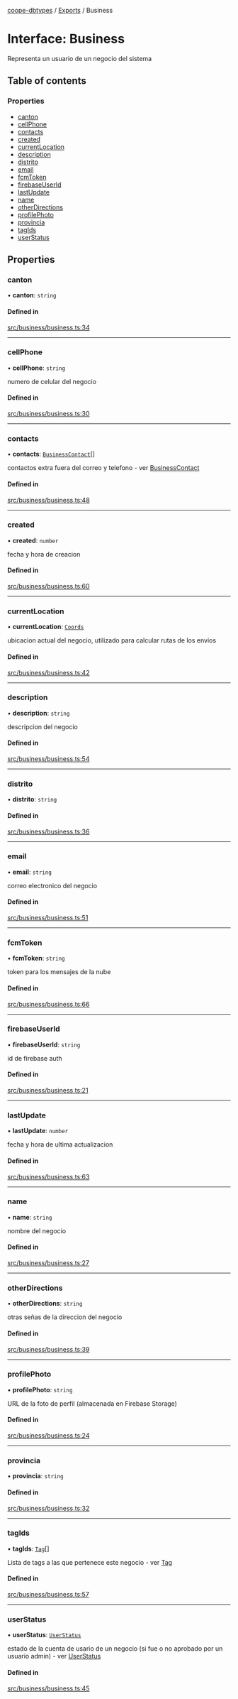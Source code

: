 [coope-dbtypes](../README.md) / [Exports](../modules.md) / Business

# Interface: Business

Representa un usuario de un negocio del sistema

## Table of contents

### Properties

- [canton](Business.md#canton)
- [cellPhone](Business.md#cellphone)
- [contacts](Business.md#contacts)
- [created](Business.md#created)
- [currentLocation](Business.md#currentlocation)
- [description](Business.md#description)
- [distrito](Business.md#distrito)
- [email](Business.md#email)
- [fcmToken](Business.md#fcmtoken)
- [firebaseUserId](Business.md#firebaseuserid)
- [lastUpdate](Business.md#lastupdate)
- [name](Business.md#name)
- [otherDirections](Business.md#otherdirections)
- [profilePhoto](Business.md#profilephoto)
- [provincia](Business.md#provincia)
- [tagIds](Business.md#tagids)
- [userStatus](Business.md#userstatus)

## Properties

### canton

• **canton**: `string`

#### Defined in

[src/business/business.ts:34](https://github.com/UCR-Labs/Coope-dbtypes/blob/42e7810/src/business/business.ts#L34)

___

### cellPhone

• **cellPhone**: `string`

numero de celular del negocio

#### Defined in

[src/business/business.ts:30](https://github.com/UCR-Labs/Coope-dbtypes/blob/42e7810/src/business/business.ts#L30)

___

### contacts

• **contacts**: [`BusinessContact`](BusinessContact.md)[]

contactos extra fuera del correo y telefono - ver [BusinessContact](BusinessContact.md)

#### Defined in

[src/business/business.ts:48](https://github.com/UCR-Labs/Coope-dbtypes/blob/42e7810/src/business/business.ts#L48)

___

### created

• **created**: `number`

fecha y hora de creacion

#### Defined in

[src/business/business.ts:60](https://github.com/UCR-Labs/Coope-dbtypes/blob/42e7810/src/business/business.ts#L60)

___

### currentLocation

• **currentLocation**: [`Coords`](Coords.md)

ubicacion actual del negocio, utilizado para calcular rutas de los envios

#### Defined in

[src/business/business.ts:42](https://github.com/UCR-Labs/Coope-dbtypes/blob/42e7810/src/business/business.ts#L42)

___

### description

• **description**: `string`

descripcion del negocio

#### Defined in

[src/business/business.ts:54](https://github.com/UCR-Labs/Coope-dbtypes/blob/42e7810/src/business/business.ts#L54)

___

### distrito

• **distrito**: `string`

#### Defined in

[src/business/business.ts:36](https://github.com/UCR-Labs/Coope-dbtypes/blob/42e7810/src/business/business.ts#L36)

___

### email

• **email**: `string`

correo electronico del negocio

#### Defined in

[src/business/business.ts:51](https://github.com/UCR-Labs/Coope-dbtypes/blob/42e7810/src/business/business.ts#L51)

___

### fcmToken

• **fcmToken**: `string`

token para los mensajes de la nube

#### Defined in

[src/business/business.ts:66](https://github.com/UCR-Labs/Coope-dbtypes/blob/42e7810/src/business/business.ts#L66)

___

### firebaseUserId

• **firebaseUserId**: `string`

id de firebase auth

#### Defined in

[src/business/business.ts:21](https://github.com/UCR-Labs/Coope-dbtypes/blob/42e7810/src/business/business.ts#L21)

___

### lastUpdate

• **lastUpdate**: `number`

fecha y hora de ultima actualizacion

#### Defined in

[src/business/business.ts:63](https://github.com/UCR-Labs/Coope-dbtypes/blob/42e7810/src/business/business.ts#L63)

___

### name

• **name**: `string`

nombre del negocio

#### Defined in

[src/business/business.ts:27](https://github.com/UCR-Labs/Coope-dbtypes/blob/42e7810/src/business/business.ts#L27)

___

### otherDirections

• **otherDirections**: `string`

otras señas de la direccion del negocio

#### Defined in

[src/business/business.ts:39](https://github.com/UCR-Labs/Coope-dbtypes/blob/42e7810/src/business/business.ts#L39)

___

### profilePhoto

• **profilePhoto**: `string`

URL de la foto de perfil (almacenada en Firebase Storage)

#### Defined in

[src/business/business.ts:24](https://github.com/UCR-Labs/Coope-dbtypes/blob/42e7810/src/business/business.ts#L24)

___

### provincia

• **provincia**: `string`

#### Defined in

[src/business/business.ts:32](https://github.com/UCR-Labs/Coope-dbtypes/blob/42e7810/src/business/business.ts#L32)

___

### tagIds

• **tagIds**: [`Tag`](Tag.md)[]

Lista de tags a las que pertenece este negocio - ver [Tag](Tag.md)

#### Defined in

[src/business/business.ts:57](https://github.com/UCR-Labs/Coope-dbtypes/blob/42e7810/src/business/business.ts#L57)

___

### userStatus

• **userStatus**: [`UserStatus`](../modules.md#userstatus)

estado de la cuenta de usario de un negocio (si fue o no aprobado por un usuario admin) - ver [UserStatus](../modules.md#userstatus)

#### Defined in

[src/business/business.ts:45](https://github.com/UCR-Labs/Coope-dbtypes/blob/42e7810/src/business/business.ts#L45)
